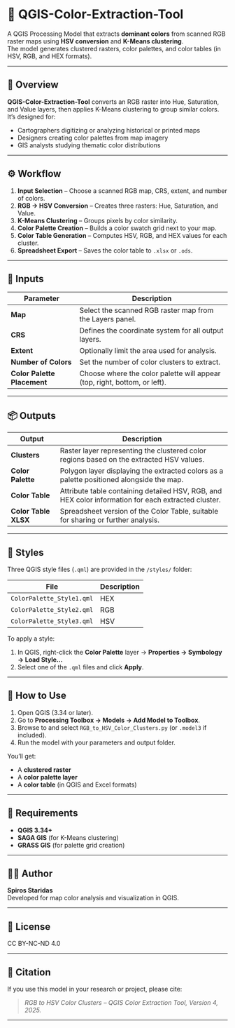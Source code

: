# 🌈 QGIS-Color-Extraction-Tool

A QGIS Processing Model that extracts **dominant colors** from scanned RGB raster maps using **HSV conversion** and **K-Means clustering**.  
The model generates clustered rasters, color palettes, and color tables (in HSV, RGB, and HEX formats).

---

## 🧠 Overview
**QGIS-Color-Extraction-Tool** converts an RGB raster into Hue, Saturation, and Value layers, then applies K-Means clustering to group similar colors.  
It’s designed for:
- Cartographers digitizing or analyzing historical or printed maps  
- Designers creating color palettes from map imagery  
- GIS analysts studying thematic color distributions  

---

## ⚙️ Workflow
1. **Input Selection** – Choose a scanned RGB map, CRS, extent, and number of colors.  
2. **RGB → HSV Conversion** – Creates three rasters: Hue, Saturation, and Value.  
3. **K-Means Clustering** – Groups pixels by color similarity.  
4. **Color Palette Creation** – Builds a color swatch grid next to your map.  
5. **Color Table Generation** – Computes HSV, RGB, and HEX values for each cluster.  
6. **Spreadsheet Export** – Saves the color table to `.xlsx` or `.ods`.

---

## 🧩 Inputs

| Parameter | Description |
|------------|-------------|
| **Map** | Select the scanned RGB raster map from the Layers panel. |
| **CRS** | Defines the coordinate system for all output layers. |
| **Extent** | Optionally limit the area used for analysis. |
| **Number of Colors** | Set the number of color clusters to extract. |
| **Color Palette Placement** | Choose where the color palette will appear (top, right, bottom, or left). |

---

## 📦 Outputs

| Output | Description |
|---------|-------------|
| **Clusters** | Raster layer representing the clustered color regions based on the extracted HSV values. |
| **Color Palette** | Polygon layer displaying the extracted colors as a palette positioned alongside the map. |
| **Color Table** | Attribute table containing detailed HSV, RGB, and HEX color information for each extracted cluster. |
| **Color Table XLSX** | Spreadsheet version of the Color Table, suitable for sharing or further analysis. |

---

## 🎨 Styles
Three QGIS style files (`.qml`) are provided in the `/styles/` folder:

| File | Description |
|------|--------------|
| `ColorPalette_Style1.qml` | HEX |
| `ColorPalette_Style2.qml` | RGB |
| `ColorPalette_Style3.qml` | HSV |

To apply a style:
1. In QGIS, right-click the **Color Palette** layer → **Properties → Symbology → Load Style…**  
2. Select one of the `.qml` files and click **Apply**.

---

## 🚀 How to Use
1. Open QGIS (3.34 or later).  
2. Go to **Processing Toolbox → Models → Add Model to Toolbox**.  
3. Browse to and select `RGB_to_HSV_Color_Clusters.py` (or `.model3` if included).  
4. Run the model with your parameters and output folder.  

You’ll get:
- A **clustered raster**  
- A **color palette layer**  
- A **color table** (in QGIS and Excel formats)

---

## 🧰 Requirements
- **QGIS 3.34+**  
- **SAGA GIS** (for K-Means clustering)  
- **GRASS GIS** (for palette grid creation)

---

## 🧑‍💻 Author
**Spiros Staridas**  
Developed for map color analysis and visualization in QGIS.

---

## 📄 License
CC BY-NC-ND 4.0

---

## 🔖 Citation
If you use this model in your research or project, please cite:
> *RGB to HSV Color Clusters – QGIS Color Extraction Tool, Version 4, 2025.*

---

